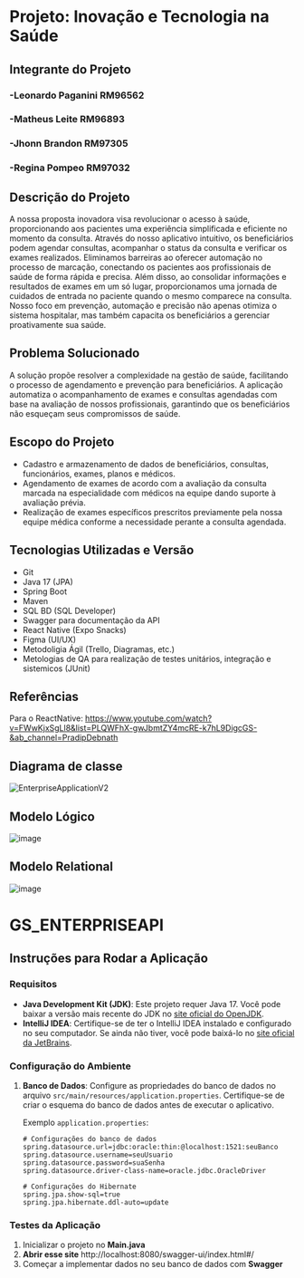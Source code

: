 # Projeto: Inovação e Tecnologia na Saúde

## Integrante do Projeto
### -Leonardo Paganini RM96562
### -Matheus Leite RM96893 
### -Jhonn Brandon RM97305 
### -Regina Pompeo RM97032 

## Descrição do Projeto
A nossa proposta inovadora visa revolucionar o acesso à saúde, proporcionando aos pacientes uma experiência simplificada e eficiente no momento da consulta. Através do nosso aplicativo intuitivo, os beneficiários podem agendar consultas, acompanhar o status da consulta e verificar os exames realizados. Eliminamos barreiras ao oferecer automação no processo de marcação, conectando os pacientes aos profissionais de saúde de forma rápida e precisa. Além disso, ao consolidar informações e resultados de exames em um só lugar, proporcionamos uma jornada de cuidados de entrada no paciente quando o mesmo comparece na consulta. Nosso foco em prevenção, automação e precisão não apenas otimiza o sistema hospitalar, mas também capacita os beneficiários a gerenciar proativamente sua saúde.

## Problema Solucionado
A solução propõe resolver a complexidade na gestão de saúde, facilitando o processo de agendamento e prevenção para beneficiários. A aplicação automatiza o acompanhamento de exames e consultas agendadas com base na avaliação de nossos profissionais, garantindo que os beneficiários não esqueçam seus compromissos de saúde.

## Escopo do Projeto
- Cadastro e armazenamento de dados de beneficiários, consultas, funcionários, exames, planos e médicos.
- Agendamento de exames de acordo com a avaliação da consulta marcada na especialidade com médicos na equipe dando suporte à avaliação prévia.
- Realização de exames específicos prescritos previamente pela nossa equipe médica conforme a necessidade perante a consulta agendada.

## Tecnologias Utilizadas e Versão
- Git
- Java 17 (JPA)
- Spring Boot
- Maven 
- SQL BD (SQL Developer)
- Swagger para documentação da API
- React Native (Expo Snacks)
- Figma (UI/UX)
- Metodoligia Ágil (Trello, Diagramas, etc.)
- Metologias de QA para realização de testes unitários, integração e sistemicos (JUnit)

## Referências

Para o ReactNative: https://www.youtube.com/watch?v=FWwKjxSgLl8&list=PLQWFhX-gwJbmtZY4mcRE-k7hL9DigcGS-&ab_channel=PradipDebnath

## Diagrama de classe

![EnterpriseApplicationV2](https://github.com/jhonnbr4ndon/GS_ENTERPRISE/assets/112666523/954a14d8-eb86-4ea5-ba70-4bfab7f8d973)

## Modelo Lógico

![image](https://github.com/jhonnbr4ndon/GS_ENTERPRISE/assets/112666523/0c52a7c2-3c34-40c0-8ab0-74e7dfd8d36c)

## Modelo Relational

![image](https://github.com/jhonnbr4ndon/GS_ENTERPRISE/assets/112666523/ba6a4924-60f9-4ffc-897c-c6611f6d72d6)

# GS_ENTERPRISEAPI

## Instruções para Rodar a Aplicação

### Requisitos
- **Java Development Kit (JDK)**: Este projeto requer Java 17. Você pode baixar a versão mais recente do JDK no [site oficial do OpenJDK](https://adoptopenjdk.net/).
- **IntelliJ IDEA**: Certifique-se de ter o IntelliJ IDEA instalado e configurado no seu computador. Se ainda não tiver, você pode baixá-lo no [site oficial da JetBrains](https://www.jetbrains.com/idea/).

### Configuração do Ambiente
1. **Banco de Dados**: Configure as propriedades do banco de dados no arquivo `src/main/resources/application.properties`. Certifique-se de criar o esquema do banco de dados antes de executar o aplicativo.

   Exemplo `application.properties`:
   ```properties
   # Configurações do banco de dados
   spring.datasource.url=jdbc:oracle:thin:@localhost:1521:seuBanco
   spring.datasource.username=seuUsuario
   spring.datasource.password=suaSenha
   spring.datasource.driver-class-name=oracle.jdbc.OracleDriver

   # Configurações do Hibernate
   spring.jpa.show-sql=true
   spring.jpa.hibernate.ddl-auto=update

### Testes da Aplicação 

1. Inicializar o projeto no **Main.java**
2. **Abrir esse site** http://localhost:8080/swagger-ui/index.html#/
3. Começar a implementar dados no seu banco de dados com **Swagger**



